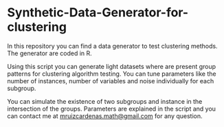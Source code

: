 # Synthetic-Data-Generator-for-clustering
In this repository you can find a data generator to test clustering methods. The generator are coded in R.

Using this script you can generate light datasets where are present group patterns for clustering algorithm testing.
You can tune parameters like the number of instances, number of variables and noise individually for each subgroup.

You can simulate the existence of two subgroups and instance in the intersection of the groups. Parameters are
explained in the script and you can contact me at mruizcardenas.math@gmail.com for any question.

